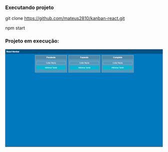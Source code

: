 ### Executando projeto

git clone https://github.com/mateus2810/kanban-react.git

npm start

### Projeto em execução:

![alt text](https://github.com/mateus2810/kanban-react/blob/master/img/imagemProjeto.png)
